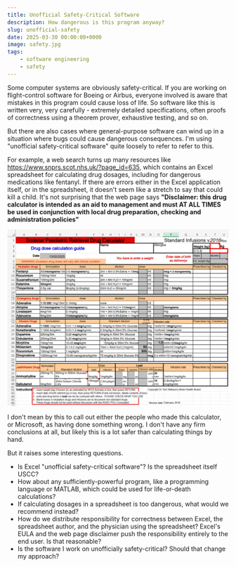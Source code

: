 ```yaml
---
title: Unofficial Safety-Critical Software
description: How dangerous is this program anyway?
slug: unofficial-safety
date: 2025-03-30 00:00:00+0000
image: safety.jpg
tags:
    - software engineering
    - safety
---
```


Some computer systems are obviously safety-critical. If you are working on flight-control software for Boeing or Airbus, everyone involved is aware that mistakes in this program could cause loss of life. So software like this is written very, very carefully - extremely detailed specifications, often proofs of correctness using a theorem prover, exhaustive testing, and so on.

But there are also cases where general-purpose software can wind up in a situation where bugs could cause dangerous consequences. I'm using "unofficial safety-critical software" quite loosely to refer to refer to this.

For example, a web search turns up many resources like https://www.snprs.scot.nhs.uk/?page_id=635, which contains an Excel spreadsheet for calculating drug dosages, including for dangerous medications like fentanyl. If there are errors either in the Excel application itself, or in the spreadsheet, it doesn't seem like a stretch to say that could kill a child. It's not surprising that the web page says **"Disclaimer: this drug calculator is intended as an aid to management and must AT ALL TIMES be used in conjunction with local drug preparation, checking and administration policies"**

![A screenshot of a spreadsheet for calculating drug dosages](dosage.png)

I don't mean by this to call out either the people who made this calculator, or Microsoft, as having done something wrong. I don't have any firm conclusions at all, but likely this is a lot safer than calculating things by hand.

But it raises some interesting questions.

- Is Excel "unofficial safety-critical software"? Is the spreadsheet itself USCC?
- How about any sufficiently-powerful program, like a programming language or MATLAB, which could be used for life-or-death calculations?
- If calculating dosages in a spreadsheet is too dangerous, what would we recommend instead?
- How do we distribute responsibility for correctness between Excel, the spreadsheet author, and the physician using the spreadsheet? Excel's EULA and the web page disclaimer push the responsibility entirely to the end user. Is that reasonable? 
- Is the software I work on unofficially safety-critical? Should that change my approach?  
